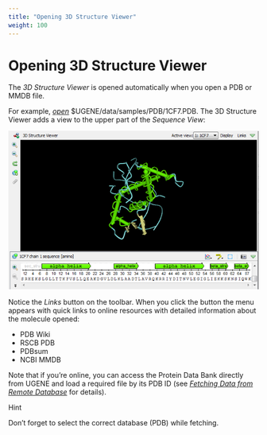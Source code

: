 ```yaml
---
title: "Opening 3D Structure Viewer"
weight: 100
---
```



# Opening 3D Structure Viewer

The _3D Structure Viewer_ is opened automatically when you open a PDB or MMDB file.

For example, [_open_](http://ugene.unipro.ru/documentation/manual/basic_functions/opening_document.html#opening-document) $UGENE/data/samples/PDB/1CF7.PDB. The 3D Structure Viewer adds a view to the upper part of the _Sequence View_:


![](/images/65929526/65929527.png)

Notice the _Links_ button on the toolbar. When you click the button the menu appears with quick links to online resources with detailed information about the molecule opened:

*   PDB Wiki
*   RSCB PDB
*   PDBsum
*   NCBI MMDB

Note that if you’re online, you can access the Protein Data Bank directly from UGENE and load a required file by its PDB ID (see [_Fetching Data from Remote Database_](fetching-data-from-remote-database.md) for details).

Hint

Don’t forget to select the correct database (PDB) while fetching.
